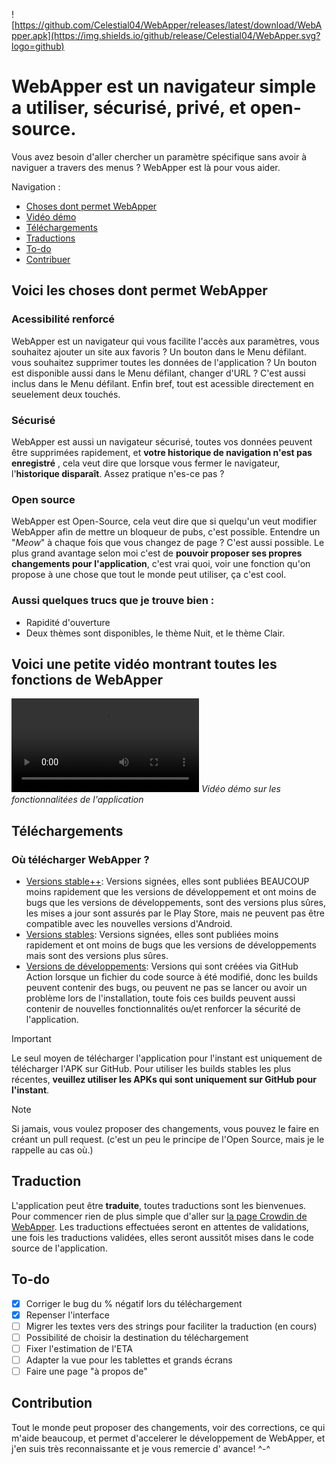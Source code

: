 ![https://github.com/Celestial04/WebApper/releases/latest/download/WebApper.apk](https://img.shields.io/github/release/Celestial04/WebApper.svg?logo=github)
# WebApper est un navigateur simple a utiliser, sécurisé, privé, et open-source.

Vous avez besoin d'aller chercher un paramètre spécifique sans avoir à naviguer a travers des
menus ? WebApper est là pour vous aider.

Navigation :

- [Choses dont permet WebApper](#voici-les-choses-dont-permet-webapper)
- [Vidéo démo](#voici-une-petite-vidéo-montrant-toutes-les-fonctions-de-webapper)
- [Téléchargements](#téléchargements)
- [Traductions](#traduction)
- [To-do](#to-do)
- [Contribuer](#contribution)

## Voici les choses dont permet WebApper

### Acessibilité renforcé

WebApper est un navigateur qui vous facilite l'accès aux paramètres, vous souhaitez ajouter un site
aux favoris ? Un bouton dans le Menu défilant. vous souhaitez supprimer toutes les données de
l'application ? Un bouton est disponible aussi dans le Menu défilant, changer d'URL ? C'est aussi
inclus dans le Menu défilant.
Enfin bref, tout est acessible directement en seuelement deux touchés.

### Sécurisé

WebApper est aussi un navigateur sécurisé, toutes vos données peuvent être supprimées rapidement, et
**votre historique de navigation n'est pas enregistré** , cela veut dire que lorsque vous fermer le
navigateur, l'**historique disparaît**. Assez pratique n'es-ce pas ?

### Open source

WebApper est Open-Source, cela veut dire que si quelqu'un veut modifier WebApper afin de mettre un
bloqueur de pubs, c'est possible. Entendre un "*Meow*" à chaque fois que vous changez de page ?
C'est aussi possible.
Le plus grand avantage selon moi c'est de **pouvoir proposer ses propres changements pour
l'application**, c'est vrai quoi, voir une fonction qu'on propose à une chose que tout le monde peut
utiliser, ça c'est cool.

### Aussi quelques trucs que je trouve bien :

- Rapidité d'ouverture
- Deux thèmes sont disponibles, le thème Nuit, et le thème Clair.

## Voici une petite vidéo montrant toutes les fonctions de WebApper

![Démo.mp4](https://katsuu04.dev/cdn/videos/WebApper.mp4)
*Vidéo démo sur les fonctionnalitées de l'application*

## Téléchargements

### Où télécharger WebApper ?

- [Versions stable++](https://play.google.com/store/apps/details?id=com.hugdev.webapper): Versions
  signées, elles sont publiées BEAUCOUP moins rapidement que les versions de développement et ont
  moins de bugs que les versions de développements, sont des versions plus sûres, les mises a jour
  sont assurés par le Play Store, mais ne peuvent pas être compatible avec les nouvelles versions
  d'Android.
- [Versions stables](https://github.com/hugococa2004/WebApper/releases/latest/download/WebApper.apk):
  Versions signées, elles sont publiées moins rapidement et ont moins de bugs que les versions de
  développements mais sont des versions plus sûres.
- [Versions de développements](https://github.com/hugococa2004/WebApper/actions?query=is%3Asuccess):
  Versions qui sont créées via GitHub Action lorsque un fichier du code source à été modifié, donc
  les builds peuvent contenir des bugs, ou peuvent ne pas se lancer ou avoir un problème lors de
  l'installation, toute fois ces builds peuvent aussi contenir de nouvelles fonctionnalités ou/et
  renforcer la sécurité de l'application.

> [!IMPORTANT]
> Le seul moyen de télécharger l'application pour l'instant est uniquement de télécharger l'APK sur GitHub.
> Pour utiliser les builds stables les plus récentes, **veuillez utiliser les APKs qui sont
uniquement sur GitHub pour l'instant**.

> [!NOTE]
> Si jamais, vous voulez proposer des changements, vous pouvez le faire en créant un pull request. (c'est un peu le principe de l'Open Source, mais je le rappelle au cas où.)

## Traduction

L'application peut être **traduite**, toutes traductions sont les bienvenues. Pour commencer rien de
plus simple que d'aller sur [la page Crowdin de WebApper](https://crowdin.com/project/webapper). Les
traductions effectuées seront en attentes de validations, une fois les traductions validées, elles
seront aussitôt mises dans le code source de l'application.

## To-do

- [x] Corriger le bug du % négatif lors du téléchargement
- [x] Repenser l'interface
- [ ] Migrer les textes vers des strings pour faciliter la traduction (en cours)
- [ ] Possibilité de choisir la destination du téléchargement
- [ ] Fixer l'estimation de l'ETA
- [ ] Adapter la vue pour les tablettes et grands écrans
- [ ] Faire une page "à propos de"

## Contribution

Tout le monde peut proposer des changements, voir des corrections, ce qui m'aide beaucoup, et permet
d'accelerer le développement de WebApper, et j'en suis très reconnaissante et je vous remercie d'
avance! ^-^